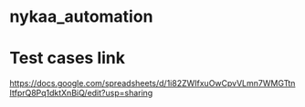 # nykaa_automation

# Test cases link
https://docs.google.com/spreadsheets/d/1i82ZWIfxuOwCpvVLmn7WMGTtnItfprQ8Pq1dktXnBiQ/edit?usp=sharing
